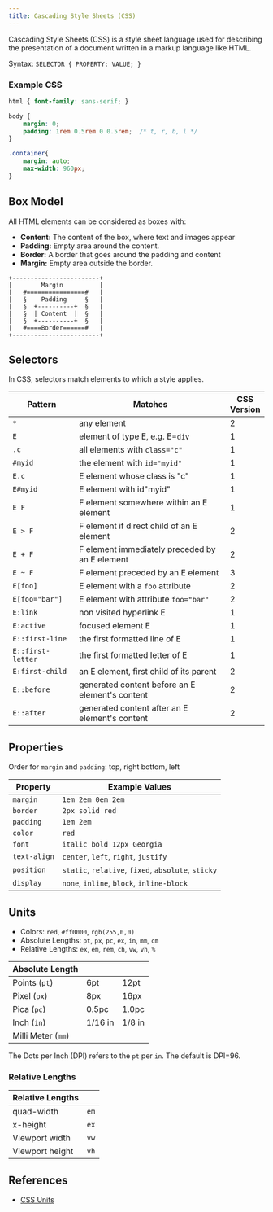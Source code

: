 ```yaml
---
title: Cascading Style Sheets (CSS)
---
```


Cascading Style Sheets (CSS) is a style sheet language used for describing the presentation of a document written in a markup language like HTML.


Syntax: `SELECTOR { PROPERTY: VALUE; }`

### Example CSS
```css
html { font-family: sans-serif; }

body { 
	margin: 0; 
	padding: 1rem 0.5rem 0 0.5rem;  /* t, r, b, l */
}

.container{ 
	margin: auto; 
	max-width: 960px; 
}
```


## Box Model
All HTML elements can be considered as boxes with:

* **Content:** The content of the box, where text and images appear
* **Padding:** Empty area around the content.
* **Border:** A border that goes around the padding and content
* **Margin:** Empty area outside the border.


```diagram
+------------------------+
|        Margin          |
|   #================#   |
|   §    Padding     §   |
|   §  +----------+  §   |
|   §  | Content  |  §   |
|   §  +----------+  §   |
|   #====Border======#   |
+------------------------+
```

<!-- 
┌───────────────────────┐
│       Margin  ↕       │
│ ┏━━━━━━━━━━━━━━━━━━┓  │
│ ┃     Padding ↕    ┃  │ 
│ ┃   ┌──────────┐   ┃  │  
│ ┃   │ Content ↕│   ┃  │  
│ ┃   └──────────┘   ┃  │  
│ ┗━━━━━Border━━━━━━━┛  │ 
└───────────────────────┘
 -->

## Selectors
In CSS, selectors match elements to which a style applies.


| Pattern         | Matches                         | CSS</br>Version |
|-----------------|---------------------------------|---------|
| `*`             | any element                     | 2       |
| `E`             | element of type E, e.g. E=`div`  | 1       |
| `.c`            | all elements with `class="c"`     | 1       |
| `#myid`         | the element with `id="myid"`      | 1       |
| `E.c`           | E element whose class is "c" | 1       |
| `E#myid`        | E element with id"myid"      | 1       |
| `E F`           | F element somewhere within an E element |	1     |
| `E > F`         | F element if direct child of an E element |	2 |
| `E + F`         | F element immediately preceded by an E element | 2 |
| `E ~ F`         | F element preceded by an E element | 3 |
| `E[foo]`        | E element with a `foo` attribute | 	2 |
| `E[foo="bar"]`  | E element with attribute `foo="bar"` |	2 |
| `E:link`        | non visited hyperlink E             | 1 |
| `E:active`      | focused element E 	                | 1 |
| `E::first-line` | the first formatted line of E       | 1 |
| `E::first-letter` | the first formatted letter of E   | 1 |
| `E:first-child` | an E element, first child of its parent	| 2 |
| `E::before`     | generated content before an E element's content	| 2 |
| `E::after`      | generated content after an E element's content	| 2 |


## Properties
Order for `margin` and `padding`: top, right bottom, left


| Property     | Example Values                       |
|--------------|--------------------------------------|
| `margin`     | `1em 2em 0em 2em`                    |
| `border`     | `2px solid red`                      |
| `padding`    | `1em 2em`                            |
| `color`      | `red`                                |
| `font`       | `italic bold 12px Georgia`           |
| `text-align` | `center`, `left`, `right`, `justify` |
| `position`   | `static`, `relative`, `fixed`, `absolute`, `sticky` |
| `display`    | `none`, `inline`, `block`, `inline-block` |






## Units

* Colors: `red`, `#ff0000`, `rgb(255,0,0)`
* Absolute Lengths: `pt`, `px`, `pc`, `ex`, `in`, `mm`, `cm`
* Relative Lengths: `ex`,  `em`, `rem`, `ch`, `vw`, `vh`, `%`



| Absolute Length    |         |        |
|--------------------|---------|--------|
| Points (`pt`)      | 6pt     | 12pt   |
| Pixel (`px`)       | 8px     | 16px   |
| Pica (`pc`)        | 0.5pc   | 1.0pc  |
| Inch (`in`)        | 1/16 in | 1/8 in |
| Milli Meter (`mm`) |         |        |

The Dots per Inch (DPI) refers to the `pt` per `in`. The default is DPI=96.


### Relative Lengths


| Relative Lengths  |  |
|-----|----|
| quad-width      | `em`  |
| x-height        | `ex`  |
| Viewport width  | `vw`  |
| Viewport height | `vh`  |





## References
* [CSS Units](https://www.w3.org/Style/Examples/007/units.en.html)

